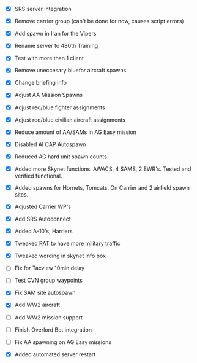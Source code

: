 - [X] SRS server integration
- [X] Remove carrier group (can't be done for now, causes script errors)
- [X] Add spawn in Iran for the Vipers
- [X] Rename server to 480th Training
- [X] Test with more than 1 client
- [X] Remove uneccesary bluefor aircraft spawns
- [X] Change briefing info
- [X] Adjust AA Mission Spawns
- [X] Adjust red/blue fighter assignments
- [X] Adjust red/blue civilian aircraft assignments
- [X] Reduce amount of AA/SAMs in AG Easy mission
- [X] Disabled AI CAP Autospawn
- [X] Reduced AG hard unit spawn counts
- [X] Added more Skynet functions. AWACS, 4 SAMS, 2 EWR's. Tested and verified functional.
- [X] Added spawns for Hornets, Tomcats. On Carrier and 2 airfield spawn sites.
- [X] Adjusted Carrier WP's
- [X] Add SRS Autoconnect 
- [X] Added A-10's, Harriers
- [X] Tweaked RAT to have more military traffic
- [X] Tweaked wording in skynet info box
- [ ] Fix for Tacview 10min delay
- [ ] Test CVN group waypoints
- [X] Fix SAM site autospawn
- [X] Add WW2 aircraft
- [ ] Add WW2 mission support
- [ ] Finish Overlord Bot integration
- [ ] Fix AA spawning on AG Easy missions
- [X] Added automated server restart


